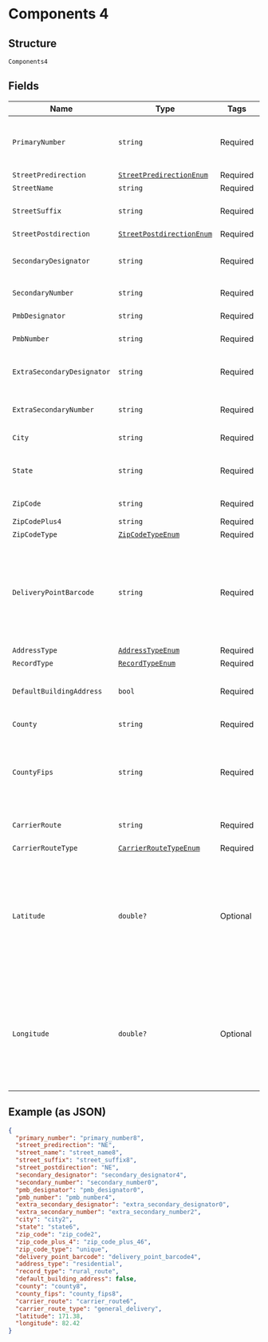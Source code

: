 
# Components 4

## Structure

`Components4`

## Fields

| Name | Type | Tags | Description |
|  --- | --- | --- | --- |
| `PrimaryNumber` | `string` | Required | The numeric or alphanumeric part of an address preceding the street name. Often the house, building, or PO Box number. |
| `StreetPredirection` | [`StreetPredirectionEnum`](../../doc/models/street-predirection-enum.md) | Required | - |
| `StreetName` | `string` | Required | The name of the street. |
| `StreetSuffix` | `string` | Required | The standard USPS abbreviation for the street suffix (`ST`, `AVE`, `BLVD`, etc). |
| `StreetPostdirection` | [`StreetPostdirectionEnum`](../../doc/models/street-postdirection-enum.md) | Required | - |
| `SecondaryDesignator` | `string` | Required | The standard USPS abbreviation describing the `components[secondary_number]` (`STE`, `APT`, `BLDG`, etc). |
| `SecondaryNumber` | `string` | Required | Number of the apartment/unit/etc. |
| `PmbDesignator` | `string` | Required | Designator of a <a href="https://en.wikipedia.org/wiki/Commercial_mail_receiving_agency" target="_blank">CMRA-authorized</a> private mailbox. |
| `PmbNumber` | `string` | Required | Number of a <a href="https://en.wikipedia.org/wiki/Commercial_mail_receiving_agency" target="_blank">CMRA-authorized</a> private mailbox. |
| `ExtraSecondaryDesignator` | `string` | Required | An extra (often unnecessary) secondary designator provided with the input address. |
| `ExtraSecondaryNumber` | `string` | Required | An extra (often unnecessary) secondary number provided with the input address. |
| `City` | `string` | Required | **Constraints**: *Maximum Length*: `200` |
| `State` | `string` | Required | The <a href="https://en.wikipedia.org/wiki/ISO_3166-2" target="_blank">ISO 3166-2</a> two letter code for the state.<br>**Constraints**: *Maximum Length*: `2` |
| `ZipCode` | `string` | Required | The 5-digit ZIP code<br>**Constraints**: *Pattern*: `^\d{5}$` |
| `ZipCodePlus4` | `string` | Required | **Constraints**: *Pattern*: `^\d{4}$` |
| `ZipCodeType` | [`ZipCodeTypeEnum`](../../doc/models/zip-code-type-enum.md) | Required | - |
| `DeliveryPointBarcode` | `string` | Required | A 12-digit identifier that uniquely identifies a delivery point (location where mail can be sent and received). It consists of the 5-digit ZIP code (`zip_code`), 4-digit ZIP+4 add-on (`zip_code_plus_4`), 2-digit delivery point, and 1-digit delivery point check digit. |
| `AddressType` | [`AddressTypeEnum`](../../doc/models/address-type-enum.md) | Required | - |
| `RecordType` | [`RecordTypeEnum`](../../doc/models/record-type-enum.md) | Required | - |
| `DefaultBuildingAddress` | `bool` | Required | Designates whether or not the address is the default address for a building containing multiple delivery points. |
| `County` | `string` | Required | County name of the address city. |
| `CountyFips` | `string` | Required | A 5-digit <a href="https://en.wikipedia.org/wiki/FIPS_county_code" target="_blank">FIPS county code</a> which uniquely identifies `components[county]`. It consists of a 2-digit state code and a 3-digit county code.<br>**Constraints**: *Pattern*: `\d{5}` |
| `CarrierRoute` | `string` | Required | A 4-character code assigned to a mail delivery route within a ZIP code. |
| `CarrierRouteType` | [`CarrierRouteTypeEnum`](../../doc/models/carrier-route-type-enum.md) | Required | - |
| `Latitude` | `double?` | Optional | A positive or negative decimal indicating the geographic latitude of the address, specifying the north-to-south position of a location. This should be used with `longitude` to pinpoint locations on a map. Will not be returned for undeliverable addresses or military addresses (state is `AA`, `AE`, or `AP`). |
| `Longitude` | `double?` | Optional | A positive or negative decimal indicating the geographic longitude of the address, specifying the north-to-south position of a location. This should be used with `latitude` to pinpoint locations on a map. Will not be returned for undeliverable addresses or military addresses (state is `AA`, `AE`, or `AP`). |

## Example (as JSON)

```json
{
  "primary_number": "primary_number8",
  "street_predirection": "NE",
  "street_name": "street_name8",
  "street_suffix": "street_suffix8",
  "street_postdirection": "NE",
  "secondary_designator": "secondary_designator4",
  "secondary_number": "secondary_number0",
  "pmb_designator": "pmb_designator0",
  "pmb_number": "pmb_number4",
  "extra_secondary_designator": "extra_secondary_designator0",
  "extra_secondary_number": "extra_secondary_number2",
  "city": "city2",
  "state": "state6",
  "zip_code": "zip_code2",
  "zip_code_plus_4": "zip_code_plus_46",
  "zip_code_type": "unique",
  "delivery_point_barcode": "delivery_point_barcode4",
  "address_type": "residential",
  "record_type": "rural_route",
  "default_building_address": false,
  "county": "county8",
  "county_fips": "county_fips8",
  "carrier_route": "carrier_route6",
  "carrier_route_type": "general_delivery",
  "latitude": 171.38,
  "longitude": 82.42
}
```


